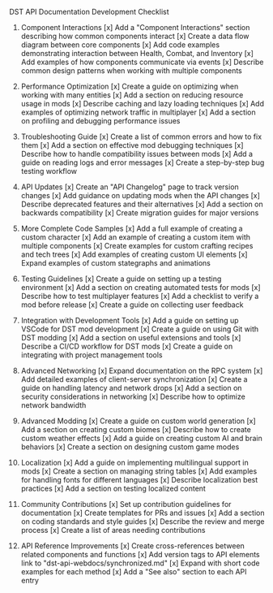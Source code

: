 DST API Documentation Development Checklist
1. Component Interactions
[x] Add a "Component Interactions" section describing how common components interact
[x] Create a data flow diagram between core components
[x] Add code examples demonstrating interaction between Health, Combat, and Inventory
[x] Add examples of how components communicate via events
[x] Describe common design patterns when working with multiple components

2. Performance Optimization
[x] Create a guide on optimizing when working with many entities
[x] Add a section on reducing resource usage in mods
[x] Describe caching and lazy loading techniques
[x] Add examples of optimizing network traffic in multiplayer
[x] Add a section on profiling and debugging performance issues

3. Troubleshooting Guide
[x] Create a list of common errors and how to fix them
[x] Add a section on effective mod debugging techniques
[x] Describe how to handle compatibility issues between mods
[x] Add a guide on reading logs and error messages
[x] Create a step-by-step bug testing workflow

4. API Updates
[x] Create an "API Changelog" page to track version changes
[x] Add guidance on updating mods when the API changes
[x] Describe deprecated features and their alternatives
[x] Add a section on backwards compatibility
[x] Create migration guides for major versions

5. More Complete Code Samples
[x] Add a full example of creating a custom character
[x] Add an example of creating a custom item with multiple components
[x] Create examples for custom crafting recipes and tech trees
[x] Add examples of creating custom UI elements
[x] Expand examples of custom stategraphs and animations

6. Testing Guidelines
[x] Create a guide on setting up a testing environment
[x] Add a section on creating automated tests for mods
[x] Describe how to test multiplayer features
[x] Add a checklist to verify a mod before release
[x] Create a guide on collecting user feedback

7. Integration with Development Tools
[x] Add a guide on setting up VSCode for DST mod development
[x] Create a guide on using Git with DST modding
[x] Add a section on useful extensions and tools
[x] Describe a CI/CD workflow for DST mods
[x] Create a guide on integrating with project management tools

8. Advanced Networking
[x] Expand documentation on the RPC system
[x] Add detailed examples of client-server synchronization
[x] Create a guide on handling latency and network drops
[x] Add a section on security considerations in networking
[x] Describe how to optimize network bandwidth

9. Advanced Modding
[x] Create a guide on custom world generation
[x] Add a section on creating custom biomes
[x] Describe how to create custom weather effects
[x] Add a guide on creating custom AI and brain behaviors
[x] Create a section on designing custom game modes

10. Localization
[x] Add a guide on implementing multilingual support in mods
[x] Create a section on managing string tables
[x] Add examples for handling fonts for different languages
[x] Describe localization best practices
[x] Add a section on testing localized content

11. Community Contributions
[x] Set up contribution guidelines for documentation
[x] Create templates for PRs and issues
[x] Add a section on coding standards and style guides
[x] Describe the review and merge process
[x] Create a list of areas needing contributions


12. API Reference Improvements
[x] Create cross-references between related components and functions
[x] Add version tags to API elements link to "dst-api-webdocs/synchronized.md"
[x] Expand with short code examples for each method
[x] Add a "See also" section to each API entry